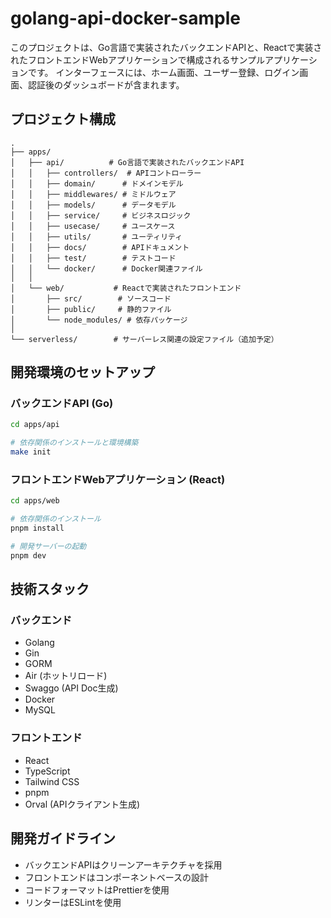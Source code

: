 # golang-api-docker-sample

このプロジェクトは、Go言語で実装されたバックエンドAPIと、Reactで実装されたフロントエンドWebアプリケーションで構成されるサンプルアプリケーションです。
インターフェースには、ホーム画面、ユーザー登録、ログイン画面、認証後のダッシュボードが含まれます。

## プロジェクト構成

```
.
├── apps/
│   ├── api/          # Go言語で実装されたバックエンドAPI
│   │   ├── controllers/  # APIコントローラー
│   │   ├── domain/      # ドメインモデル
│   │   ├── middlewares/ # ミドルウェア
│   │   ├── models/      # データモデル
│   │   ├── service/     # ビジネスロジック
│   │   ├── usecase/     # ユースケース
│   │   ├── utils/       # ユーティリティ
│   │   ├── docs/        # APIドキュメント
│   │   ├── test/        # テストコード
│   │   └── docker/      # Docker関連ファイル
│   │
│   └── web/           # Reactで実装されたフロントエンド
│       ├── src/        # ソースコード
│       ├── public/     # 静的ファイル
│       └── node_modules/ # 依存パッケージ
│
└── serverless/        # サーバーレス関連の設定ファイル（追加予定）
```

## 開発環境のセットアップ

### バックエンドAPI (Go)

```bash
cd apps/api

# 依存関係のインストールと環境構築
make init
```

### フロントエンドWebアプリケーション (React)

```bash
cd apps/web

# 依存関係のインストール
pnpm install

# 開発サーバーの起動
pnpm dev
```

## 技術スタック

### バックエンド
- Golang
- Gin
- GORM
- Air (ホットリロード)
- Swaggo (API Doc生成)
- Docker
- MySQL


### フロントエンド
- React
- TypeScript
- Tailwind CSS
- pnpm
- Orval (APIクライアント生成)

## 開発ガイドライン

- バックエンドAPIはクリーンアーキテクチャを採用
- フロントエンドはコンポーネントベースの設計
- コードフォーマットはPrettierを使用
- リンターはESLintを使用
